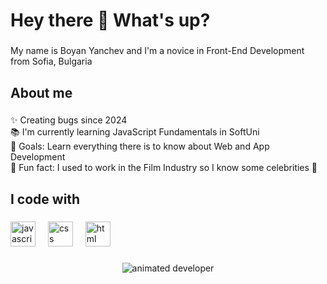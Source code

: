 <h1 align="left">Hey there 👋 What's up?</h1>

###

<p align="left">My name is Boyan Yanchev and I'm a novice in Front-End Development from Sofia, Bulgaria</p>

###

<h2 align="left">About me</h2>

###

<p align="left">✨ Creating bugs since 2024<br>📚 I'm currently learning JavaScript Fundamentals in SoftUni<br>🎯 Goals: Learn everything there is to know about Web and App Development<br>🎲 Fun fact: I used to work in the Film Industry so I know some celebrities 👀</p>

###

<h2 align="left">I code with</h2>

###

<div align="left">
  <img src="https://cdn.jsdelivr.net/gh/devicons/devicon/icons/javascript/javascript-original.svg" height="40" alt="javascript logo"/>
  <img width="12"/>
  <img src="https://upload.wikimedia.org/wikipedia/commons/thumb/d/d5/CSS3_logo_and_wordmark.svg/1200px-CSS3_logo_and_wordmark.svg.png" height="40" alt="css logo"/>
  <img width="12"/>
  <img src="https://upload.wikimedia.org/wikipedia/commons/thumb/6/61/HTML5_logo_and_wordmark.svg/512px-HTML5_logo_and_wordmark.svg.png?20170517184425" height="40" alt="html logo"/>
  <img width="12"/>
</div>

###

<div align="center">
  <img src="https://repository-images.githubusercontent.com/588181932/e36ec678-7984-4cdd-8e4c-a3932772ff8e" alt="animated developer" />
</div>

###
